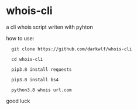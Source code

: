 # whois-cli
a cli whois script writen with pyhton

how to use:
   
   
      git clone https://github.com/darkwlf/whois-cli
 
      cd whois-cli
      
      pip3.8 install requests
      
      pip3.8 install bs4
  
      python3.8 whois url.com


good luck
